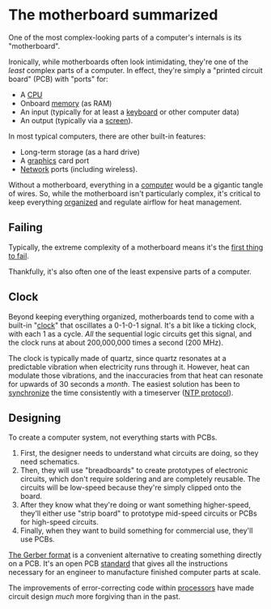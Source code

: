 
# The motherboard summarized

One of the most complex-looking parts of a computer's internals is its "motherboard".

Ironically, while motherboards often look intimidating, they're one of the *least* complex parts of a computer. In effect, they're simply a "printed circuit board" (PCB) with "ports" for:

- A [CPU](computers-cpu.md)
- Onboard [memory](mind-memory.md) (as RAM)
- An input (typically for at least a [keyboard](computers-keyboard.md) or other computer data)
- An output (typically via a [screen](engineering-screen.md)).

In most typical computers, there are other built-in features:

- Long-term storage (as a hard drive)
- A [graphics](engineering-graphics.md) card port
- [Network](https://gainedin.site/networks/) ports (including wireless).

Without a motherboard, everything in a [computer](computers.md) would be a gigantic tangle of wires. So, while the motherboard isn't particularly complex, it's critical to keep everything [organized](organization.md) and regulate airflow for heat management.

## Failing

Typically, the extreme complexity of a motherboard means it's the [first thing to fail](https://gainedin.site/networks/).

Thankfully, it's also often one of the least expensive parts of a computer.

## Clock

Beyond keeping everything organized, motherboards tend to come with a built-in "[clock](datetime.md)" that oscillates a 0-1-0-1 signal. It's a bit like a ticking clock, with each 1 as a cycle. *All* the sequential logic circuits get this signal, and the clock runs at about 200,000,000 times a second (200 MHz).

The clock is typically made of quartz, since quartz resonates at a predictable vibration when electricity runs through it. However, heat can modulate those vibrations, and the inaccuracies from that heat can resonate for upwards of 30 seconds a *month*. The easiest solution has been to [synchronize](https://gainedin.site/networks/) the time consistently with a timeserver ([NTP protocol](standards-computers.md)).

## Designing

To create a computer system, not everything starts with PCBs.

1. First, the designer needs to understand what circuits are doing, so they need schematics.
2. Then, they will use "breadboards" to create prototypes of electronic circuits, which don't require soldering and are completely reusable. The circuits will be low-speed because they're simply clipped onto the board.
3. After they know what they're doing or want something higher-speed, they'll either use "strip board" to prototype mid-speed circuits or PCBs for high-speed circuits.
4. Finally, when they want to build something for commercial use, they'll use PCBs.

[The Gerber format](https://en.wikipedia.org/wiki/Gerber_format) is a convenient alternative to creating something directly on a PCB. It's an open PCB [standard](standards-computers.md) that gives all the instructions necessary for an engineer to manufacture finished computer parts at scale.

The improvements of error-correcting code within [processors](computers-cpu.md) have made circuit design *much* more forgiving than in the past.

